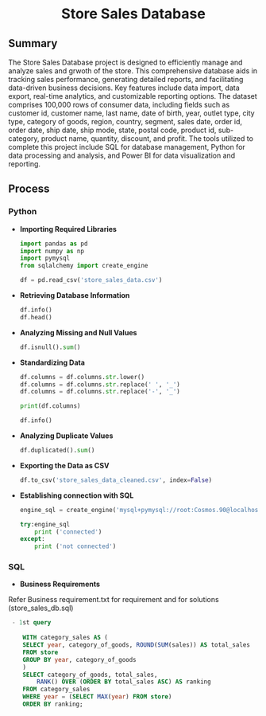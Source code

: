 <h1 align="center">Store Sales Database</h1>

## Summary

The Store Sales Database project is designed to efficiently manage and analyze sales and grwoth of the store. This comprehensive database aids in tracking sales performance, generating detailed reports, and facilitating data-driven business decisions. Key features include data import, data export, real-time analytics, and customizable reporting options. The dataset comprises 100,000 rows of consumer data, including fields such as customer id, customer name, last name, date of birth, year, outlet type, city type, category of goods, region, country, segment, sales date, order id, order date, ship date, ship mode, state, postal code, product id, sub-category, product name, quantity, discount, and profit. The tools utilized to complete this project include SQL for database management, Python for data processing and analysis, and Power BI for data visualization and reporting.

## Process

### Python

- **Importing Required Libraries**
    ```python
    import pandas as pd
    import numpy as np
    import pymysql
    from sqlalchemy import create_engine
    
    df = pd.read_csv('store_sales_data.csv')
    ```

- **Retrieving Database Information**
    ```python
    df.info()
    df.head()
    ```

- **Analyzing Missing and Null Values**
    ```python
    df.isnull().sum()
    ```

- **Standardizing Data**
    ```python
    df.columns = df.columns.str.lower()
    df.columns = df.columns.str.replace(' ', '_')
    df.columns = df.columns.str.replace('-', '_')     
    
    print(df.columns)
    
    df.info()
    ```

- **Analyzing Duplicate Values**
    ```python
    df.duplicated().sum()
    ```

- **Exporting the Data as CSV**
    ```python
    df.to_csv('store_sales_data_cleaned.csv', index=False)
    ```

- **Establishing connection with SQL**
    ```python
    engine_sql = create_engine('mysql+pymysql://root:Cosmos.90@localhost:3306/store_sales_db')

    try:engine_sql
        print ('connected')
    except:
        print ('not connected')
    ```

### SQL

- **Business Requirements**

Refer Business requirement.txt for requirement and for solutions (store_sales_db.sql)

```SQL
 - 1st query
 
    WITH category_sales AS (
    SELECT year, category_of_goods, ROUND(SUM(sales)) AS total_sales
    FROM store
    GROUP BY year, category_of_goods
    )
    SELECT category_of_goods, total_sales,
        RANK() OVER (ORDER BY total_sales ASC) AS ranking
    FROM category_sales
    WHERE year = (SELECT MAX(year) FROM store)
    ORDER BY ranking;
```
